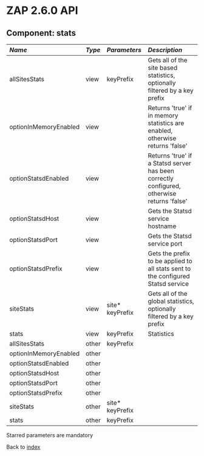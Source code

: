 # ZAP 2.6.0 API
## Component: stats
| _Name_ | _Type_ | _Parameters_ | _Description_ |
|:-------|:-------|:-------------|:--------------|
| allSitesStats| view | keyPrefix  | Gets all of the site based statistics, optionally filtered by a key prefix |
| optionInMemoryEnabled| view |  | Returns 'true' if in memory statistics are enabled, otherwise returns 'false' |
| optionStatsdEnabled| view |  | Returns 'true' if a Statsd server has been correctly configured, otherwise returns 'false' |
| optionStatsdHost| view |  | Gets the Statsd service hostname |
| optionStatsdPort| view |  | Gets the Statsd service port |
| optionStatsdPrefix| view |  | Gets the prefix to be applied to all stats sent to the configured Statsd service |
| siteStats| view | site* keyPrefix  | Gets all of the global statistics, optionally filtered by a key prefix |
| stats| view | keyPrefix  | Statistics |
| allSitesStats| other | keyPrefix  |  |
| optionInMemoryEnabled| other |  |  |
| optionStatsdEnabled| other |  |  |
| optionStatsdHost| other |  |  |
| optionStatsdPort| other |  |  |
| optionStatsdPrefix| other |  |  |
| siteStats| other | site* keyPrefix  |  |
| stats| other | keyPrefix  |  |

Starred parameters are mandatory

Back to [index](ApiGen_Index)

